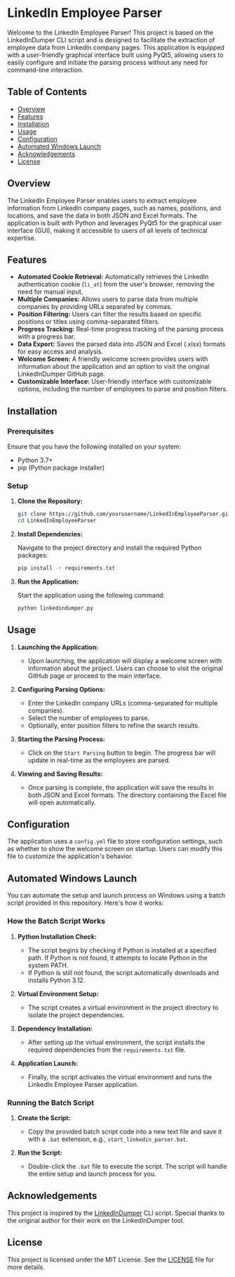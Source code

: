 
# LinkedIn Employee Parser

Welcome to the LinkedIn Employee Parser! This project is based on the LinkedInDumper CLI script and is designed to facilitate the extraction of employee data from LinkedIn company pages. This application is equipped with a user-friendly graphical interface built using PyQt5, allowing users to easily configure and initiate the parsing process without any need for command-line interaction.

## Table of Contents

- [Overview](#overview)
- [Features](#features)
- [Installation](#installation)
- [Usage](#usage)
- [Configuration](#configuration)
- [Automated Windows Launch](#automated-windows-launch)
- [Acknowledgements](#acknowledgements)
- [License](#license)

## Overview

The LinkedIn Employee Parser enables users to extract employee information from LinkedIn company pages, such as names, positions, and locations, and save the data in both JSON and Excel formats. The application is built with Python and leverages PyQt5 for the graphical user interface (GUI), making it accessible to users of all levels of technical expertise.

## Features

- **Automated Cookie Retrieval:** Automatically retrieves the LinkedIn authentication cookie (`li_at`) from the user's browser, removing the need for manual input.
- **Multiple Companies:** Allows users to parse data from multiple companies by providing URLs separated by commas.
- **Position Filtering:** Users can filter the results based on specific positions or titles using comma-separated filters.
- **Progress Tracking:** Real-time progress tracking of the parsing process with a progress bar.
- **Data Export:** Saves the parsed data into JSON and Excel (.xlsx) formats for easy access and analysis.
- **Welcome Screen:** A friendly welcome screen provides users with information about the application and an option to visit the original LinkedInDumper GitHub page.
- **Customizable Interface:** User-friendly interface with customizable options, including the number of employees to parse and position filters.

## Installation

### Prerequisites

Ensure that you have the following installed on your system:
- Python 3.7+
- pip (Python package installer)

### Setup

1. **Clone the Repository:**

   ```bash
   git clone https://github.com/yourusername/LinkedInEmployeeParser.git
   cd LinkedInEmployeeParser
   ```

2. **Install Dependencies:**

   Navigate to the project directory and install the required Python packages:

   ```bash
   pip install -r requirements.txt
   ```

3. **Run the Application:**

   Start the application using the following command:

   ```bash
   python linkedindumper.py
   ```

## Usage

1. **Launching the Application:**
   - Upon launching, the application will display a welcome screen with information about the project. Users can choose to visit the original GitHub page or proceed to the main interface.

2. **Configuring Parsing Options:**
   - Enter the LinkedIn company URLs (comma-separated for multiple companies).
   - Select the number of employees to parse.
   - Optionally, enter position filters to refine the search results.

3. **Starting the Parsing Process:**
   - Click on the `Start Parsing` button to begin. The progress bar will update in real-time as the employees are parsed.

4. **Viewing and Saving Results:**
   - Once parsing is complete, the application will save the results in both JSON and Excel formats. The directory containing the Excel file will open automatically.

## Configuration

The application uses a `config.yml` file to store configuration settings, such as whether to show the welcome screen on startup. Users can modify this file to customize the application's behavior.

## Automated Windows Launch

You can automate the setup and launch process on Windows using a batch script provided in this repository. Here's how it works:

### How the Batch Script Works

1. **Python Installation Check:**
   - The script begins by checking if Python is installed at a specified path. If Python is not found, it attempts to locate Python in the system PATH.
   - If Python is still not found, the script automatically downloads and installs Python 3.12.

2. **Virtual Environment Setup:**
   - The script creates a virtual environment in the project directory to isolate the project dependencies.

3. **Dependency Installation:**
   - After setting up the virtual environment, the script installs the required dependencies from the `requirements.txt` file.

4. **Application Launch:**
   - Finally, the script activates the virtual environment and runs the LinkedIn Employee Parser application.

### Running the Batch Script

1. **Create the Script:**
   - Copy the provided batch script code into a new text file and save it with a `.bat` extension, e.g., `start_linkedin_parser.bat`.

2. **Run the Script:**
   - Double-click the `.bat` file to execute the script. The script will handle the entire setup and launch process for you.

## Acknowledgements

This project is inspired by the [LinkedInDumper](https://github.com/l4rm4nd/LinkedInDumper) CLI script. Special thanks to the original author for their work on the LinkedInDumper tool.

## License

This project is licensed under the MIT License. See the [LICENSE](LICENSE) file for more details.
